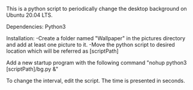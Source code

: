 This is a python script to periodically change the desktop background on Ubuntu 20.04 LTS.

Dependencies:
  Python3
  
 Installation:
 -Create a folder named "Wallpaper" in the pictures directory and add at least one picture to it.
 -Move the python script to desired location which will be referred as [scriptPath]
 
 Add a new startup program with the following command
 "nohup python3 [scriptPath]/bg.py &"
 
 To change the interval, edit the script. The time is presented in seconds.
